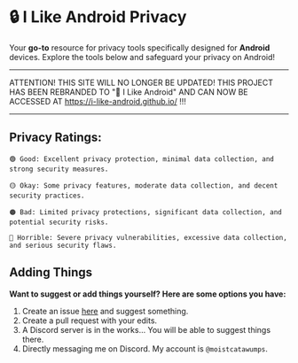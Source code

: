 # **🔒 I Like Android Privacy**
Your **go-to** resource for privacy tools specifically designed for **Android** devices. Explore the tools below and safeguard your privacy on Android!

---

ATTENTION! THIS SITE WILL NO LONGER BE UPDATED! THIS PROJECT HAS BEEN REBRANDED TO "📱 I Like Android" AND CAN NOW BE ACCESSED AT https://i-like-android.github.io/ !!!

---

## Privacy Ratings:
```
🟢 Good: Excellent privacy protection, minimal data collection, and strong security measures.

🟡 Okay: Some privacy features, moderate data collection, and decent security practices.

🟠 Bad: Limited privacy protections, significant data collection, and potential security risks.

🔴 Horrible: Severe privacy vulnerabilities, excessive data collection, and serious security flaws.
```
## Adding Things

**Want to suggest or add things yourself? Here are some options you have:**

1. Create an issue [here](https://github.com/MoistCatawumpus/i-like-android-privacy/issues) and suggest something.
2. Create a pull request with your edits.
3. A Discord server is in the works... You will be able to suggest things there.
4. Directly messaging me on Discord. My account is `@moistcatawumps`.
